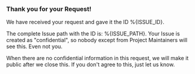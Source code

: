 ### Thank you for your Request!
We have received your request and gave it the ID %{ISSUE_ID}.

The complete Issue path with the ID is: %{ISSUE_PATH}.
Your Issue is created as "confidential", so nobody except from Project Maintainers will see this. Even not you.

When there are no confidential information in this request, we will make it public after we close this.
If you don't agree to this, just let us know.
